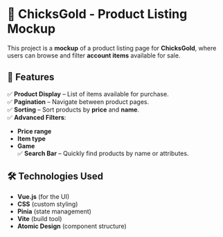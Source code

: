 # 🛒 ChicksGold - Product Listing Mockup  

This project is a **mockup** of a product listing page for **ChicksGold**, where users can browse and filter **account items** available for sale.  

## 🚀 Features  

✅ **Product Display** – List of items available for purchase.  
✅ **Pagination** – Navigate between product pages.  
✅ **Sorting** – Sort products by **price** and **name**.  
✅ **Advanced Filters**:  
   - **Price range**  
   - **Item type**  
   - **Game**  
✅ **Search Bar** – Quickly find products by name or attributes.  

## 🛠️ Technologies Used  

- **Vue.js** (for the UI)  
- **CSS** (custom styling)  
- **Pinia** (state management)  
- **Vite** (build tool)  
- **Atomic Design** (component structure)  
